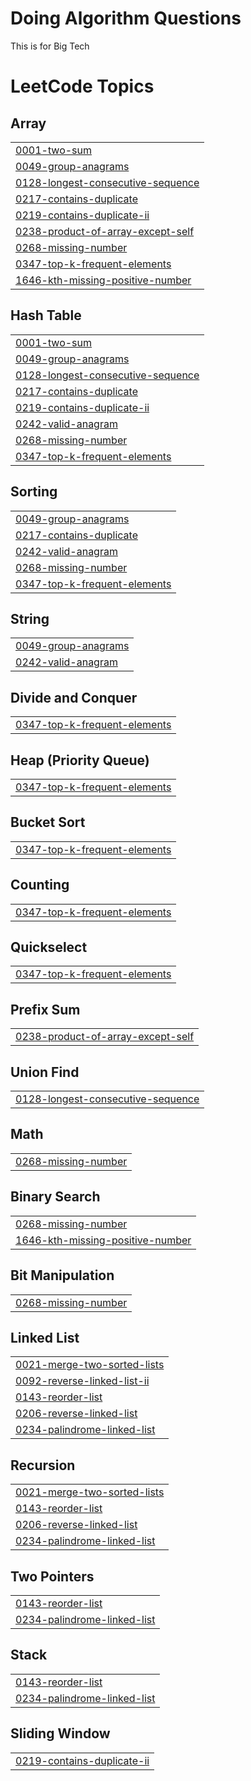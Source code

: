 # Doing Algorithm Questions

This is for Big Tech 

<!---LeetCode Topics Start-->
# LeetCode Topics
## Array
|  |
| ------- |
| [0001-two-sum](https://github.com/apramm/DailyNeetcode150/tree/master/0001-two-sum) |
| [0049-group-anagrams](https://github.com/apramm/DailyNeetcode150/tree/master/0049-group-anagrams) |
| [0128-longest-consecutive-sequence](https://github.com/apramm/DailyNeetcode150/tree/master/0128-longest-consecutive-sequence) |
| [0217-contains-duplicate](https://github.com/apramm/DailyNeetcode150/tree/master/0217-contains-duplicate) |
| [0219-contains-duplicate-ii](https://github.com/apramm/DailyNeetcode150/tree/master/0219-contains-duplicate-ii) |
| [0238-product-of-array-except-self](https://github.com/apramm/DailyNeetcode150/tree/master/0238-product-of-array-except-self) |
| [0268-missing-number](https://github.com/apramm/DailyNeetcode150/tree/master/0268-missing-number) |
| [0347-top-k-frequent-elements](https://github.com/apramm/DailyNeetcode150/tree/master/0347-top-k-frequent-elements) |
| [1646-kth-missing-positive-number](https://github.com/apramm/DailyNeetcode150/tree/master/1646-kth-missing-positive-number) |
## Hash Table
|  |
| ------- |
| [0001-two-sum](https://github.com/apramm/DailyNeetcode150/tree/master/0001-two-sum) |
| [0049-group-anagrams](https://github.com/apramm/DailyNeetcode150/tree/master/0049-group-anagrams) |
| [0128-longest-consecutive-sequence](https://github.com/apramm/DailyNeetcode150/tree/master/0128-longest-consecutive-sequence) |
| [0217-contains-duplicate](https://github.com/apramm/DailyNeetcode150/tree/master/0217-contains-duplicate) |
| [0219-contains-duplicate-ii](https://github.com/apramm/DailyNeetcode150/tree/master/0219-contains-duplicate-ii) |
| [0242-valid-anagram](https://github.com/apramm/DailyNeetcode150/tree/master/0242-valid-anagram) |
| [0268-missing-number](https://github.com/apramm/DailyNeetcode150/tree/master/0268-missing-number) |
| [0347-top-k-frequent-elements](https://github.com/apramm/DailyNeetcode150/tree/master/0347-top-k-frequent-elements) |
## Sorting
|  |
| ------- |
| [0049-group-anagrams](https://github.com/apramm/DailyNeetcode150/tree/master/0049-group-anagrams) |
| [0217-contains-duplicate](https://github.com/apramm/DailyNeetcode150/tree/master/0217-contains-duplicate) |
| [0242-valid-anagram](https://github.com/apramm/DailyNeetcode150/tree/master/0242-valid-anagram) |
| [0268-missing-number](https://github.com/apramm/DailyNeetcode150/tree/master/0268-missing-number) |
| [0347-top-k-frequent-elements](https://github.com/apramm/DailyNeetcode150/tree/master/0347-top-k-frequent-elements) |
## String
|  |
| ------- |
| [0049-group-anagrams](https://github.com/apramm/DailyNeetcode150/tree/master/0049-group-anagrams) |
| [0242-valid-anagram](https://github.com/apramm/DailyNeetcode150/tree/master/0242-valid-anagram) |
## Divide and Conquer
|  |
| ------- |
| [0347-top-k-frequent-elements](https://github.com/apramm/DailyNeetcode150/tree/master/0347-top-k-frequent-elements) |
## Heap (Priority Queue)
|  |
| ------- |
| [0347-top-k-frequent-elements](https://github.com/apramm/DailyNeetcode150/tree/master/0347-top-k-frequent-elements) |
## Bucket Sort
|  |
| ------- |
| [0347-top-k-frequent-elements](https://github.com/apramm/DailyNeetcode150/tree/master/0347-top-k-frequent-elements) |
## Counting
|  |
| ------- |
| [0347-top-k-frequent-elements](https://github.com/apramm/DailyNeetcode150/tree/master/0347-top-k-frequent-elements) |
## Quickselect
|  |
| ------- |
| [0347-top-k-frequent-elements](https://github.com/apramm/DailyNeetcode150/tree/master/0347-top-k-frequent-elements) |
## Prefix Sum
|  |
| ------- |
| [0238-product-of-array-except-self](https://github.com/apramm/DailyNeetcode150/tree/master/0238-product-of-array-except-self) |
## Union Find
|  |
| ------- |
| [0128-longest-consecutive-sequence](https://github.com/apramm/DailyNeetcode150/tree/master/0128-longest-consecutive-sequence) |
## Math
|  |
| ------- |
| [0268-missing-number](https://github.com/apramm/DailyNeetcode150/tree/master/0268-missing-number) |
## Binary Search
|  |
| ------- |
| [0268-missing-number](https://github.com/apramm/DailyNeetcode150/tree/master/0268-missing-number) |
| [1646-kth-missing-positive-number](https://github.com/apramm/DailyNeetcode150/tree/master/1646-kth-missing-positive-number) |
## Bit Manipulation
|  |
| ------- |
| [0268-missing-number](https://github.com/apramm/DailyNeetcode150/tree/master/0268-missing-number) |
## Linked List
|  |
| ------- |
| [0021-merge-two-sorted-lists](https://github.com/apramm/DailyNeetcode150/tree/master/0021-merge-two-sorted-lists) |
| [0092-reverse-linked-list-ii](https://github.com/apramm/DailyNeetcode150/tree/master/0092-reverse-linked-list-ii) |
| [0143-reorder-list](https://github.com/apramm/DailyNeetcode150/tree/master/0143-reorder-list) |
| [0206-reverse-linked-list](https://github.com/apramm/DailyNeetcode150/tree/master/0206-reverse-linked-list) |
| [0234-palindrome-linked-list](https://github.com/apramm/DailyNeetcode150/tree/master/0234-palindrome-linked-list) |
## Recursion
|  |
| ------- |
| [0021-merge-two-sorted-lists](https://github.com/apramm/DailyNeetcode150/tree/master/0021-merge-two-sorted-lists) |
| [0143-reorder-list](https://github.com/apramm/DailyNeetcode150/tree/master/0143-reorder-list) |
| [0206-reverse-linked-list](https://github.com/apramm/DailyNeetcode150/tree/master/0206-reverse-linked-list) |
| [0234-palindrome-linked-list](https://github.com/apramm/DailyNeetcode150/tree/master/0234-palindrome-linked-list) |
## Two Pointers
|  |
| ------- |
| [0143-reorder-list](https://github.com/apramm/DailyNeetcode150/tree/master/0143-reorder-list) |
| [0234-palindrome-linked-list](https://github.com/apramm/DailyNeetcode150/tree/master/0234-palindrome-linked-list) |
## Stack
|  |
| ------- |
| [0143-reorder-list](https://github.com/apramm/DailyNeetcode150/tree/master/0143-reorder-list) |
| [0234-palindrome-linked-list](https://github.com/apramm/DailyNeetcode150/tree/master/0234-palindrome-linked-list) |
## Sliding Window
|  |
| ------- |
| [0219-contains-duplicate-ii](https://github.com/apramm/DailyNeetcode150/tree/master/0219-contains-duplicate-ii) |
<!---LeetCode Topics End-->
